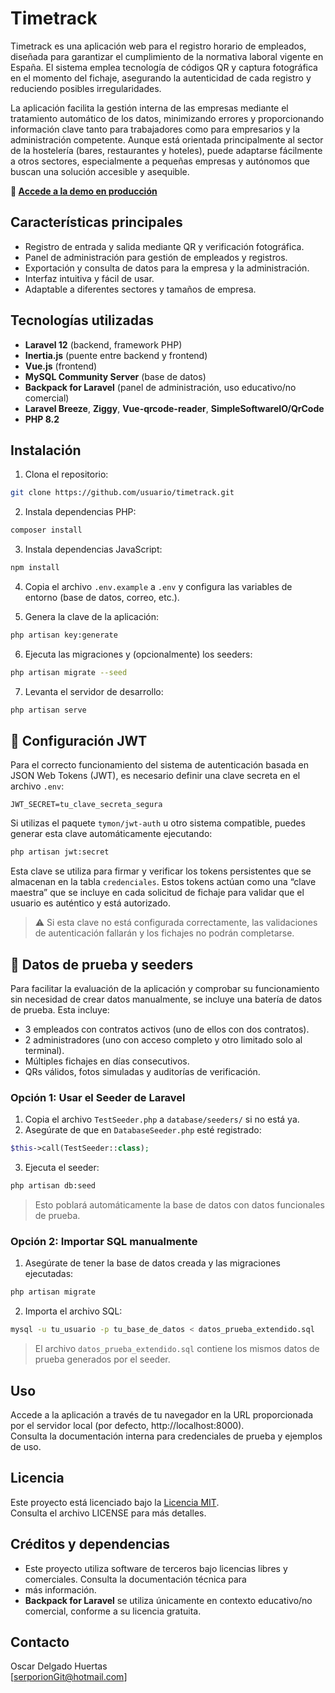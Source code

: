 # Timetrack

Timetrack es una aplicación web para el registro horario de empleados, diseñada para garantizar el cumplimiento de la
normativa laboral vigente en España. El sistema emplea tecnología de códigos QR y captura fotográfica en el momento del
fichaje, asegurando la autenticidad de cada registro y reduciendo posibles irregularidades.

La aplicación facilita la gestión interna de las empresas mediante el tratamiento automático de los datos, minimizando
errores y proporcionando información clave tanto para trabajadores como para empresarios y la administración competente.
Aunque está orientada principalmente al sector de la hostelería (bares, restaurantes y hoteles), puede adaptarse
fácilmente a otros sectores, especialmente a pequeñas empresas y autónomos que buscan una solución accesible y asequible.

**🔗 [Accede a la demo en producción](http://timetrack.atwebpages.com)**

## Características principales

- Registro de entrada y salida mediante QR y verificación fotográfica.
- Panel de administración para gestión de empleados y registros.
- Exportación y consulta de datos para la empresa y la administración.
- Interfaz intuitiva y fácil de usar.
- Adaptable a diferentes sectores y tamaños de empresa.

## Tecnologías utilizadas

- **Laravel 12** (backend, framework PHP)
- **Inertia.js** (puente entre backend y frontend)
- **Vue.js** (frontend)
- **MySQL Community Server** (base de datos)
- **Backpack for Laravel** (panel de administración, uso educativo/no comercial)
- **Laravel Breeze**, **Ziggy**, **Vue-qrcode-reader**, **SimpleSoftwareIO/QrCode**
- **PHP 8.2**

## Instalación

1. Clona el repositorio:

```bash
git clone https://github.com/usuario/timetrack.git
```

2. Instala dependencias PHP:

```bash
composer install
```

3. Instala dependencias JavaScript:

```bash
npm install
```

4. Copia el archivo `.env.example` a `.env` y configura las variables de entorno (base de datos, correo, etc.).

5. Genera la clave de la aplicación:

```bash
php artisan key:generate
```

6. Ejecuta las migraciones y (opcionalmente) los seeders:

```bash
php artisan migrate --seed
```

7. Levanta el servidor de desarrollo:

```bash
php artisan serve
```

## 🔐 Configuración JWT

Para el correcto funcionamiento del sistema de autenticación basada en JSON Web Tokens (JWT), es necesario definir una 
clave secreta en el archivo `.env`:

```env
JWT_SECRET=tu_clave_secreta_segura
```

Si utilizas el paquete `tymon/jwt-auth` u otro sistema compatible, puedes generar esta clave automáticamente ejecutando:

```bash
php artisan jwt:secret
```

Esta clave se utiliza para firmar y verificar los tokens persistentes que se almacenan en la tabla `credenciales`. Estos 
tokens actúan como una “clave maestra” que se incluye en cada solicitud de fichaje para validar que el usuario es 
auténtico y está autorizado.

> ⚠️ Si esta clave no está configurada correctamente, las validaciones de autenticación fallarán y los fichajes no podrán 
> completarse.

## 🧪 Datos de prueba y seeders

Para facilitar la evaluación de la aplicación y comprobar su funcionamiento sin necesidad de crear datos manualmente,
se incluye una batería de datos de prueba. Esta incluye:

- 3 empleados con contratos activos (uno de ellos con dos contratos).
- 2 administradores (uno con acceso completo y otro limitado solo al terminal).
- Múltiples fichajes en días consecutivos.
- QRs válidos, fotos simuladas y auditorías de verificación.

### Opción 1: Usar el Seeder de Laravel

1. Copia el archivo `TestSeeder.php` a `database/seeders/` si no está ya.
2. Asegúrate de que en `DatabaseSeeder.php` esté registrado:

```php
$this->call(TestSeeder::class);
```

3. Ejecuta el seeder:

```bash
php artisan db:seed
```

> Esto poblará automáticamente la base de datos con datos funcionales de prueba.

### Opción 2: Importar SQL manualmente

1. Asegúrate de tener la base de datos creada y las migraciones ejecutadas:

```bash
php artisan migrate
```

2. Importa el archivo SQL:

```bash
mysql -u tu_usuario -p tu_base_de_datos < datos_prueba_extendido.sql
```

> El archivo `datos_prueba_extendido.sql` contiene los mismos datos de prueba generados por el seeder.

## Uso

Accede a la aplicación a través de tu navegador en la URL proporcionada por el servidor local (por defecto,
http://localhost:8000).  
Consulta la documentación interna para credenciales de prueba y ejemplos de uso.

## Licencia

Este proyecto está licenciado bajo la [Licencia MIT](LICENSE).  
Consulta el archivo LICENSE para más detalles.

## Créditos y dependencias

- Este proyecto utiliza software de terceros bajo licencias libres y comerciales. Consulta la documentación técnica para
- más información.
- **Backpack for Laravel** se utiliza únicamente en contexto educativo/no comercial, conforme a su licencia gratuita.

## Contacto

Oscar Delgado Huertas  
[serporionGit@hotmail.com]

